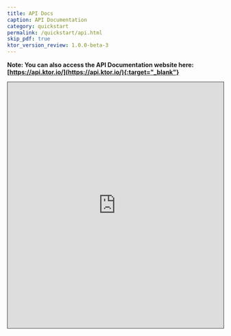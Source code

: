 ```yaml
---
title: API Docs
caption: API Documentation 
category: quickstart
permalink: /quickstart/api.html
skip_pdf: true
ktor_version_review: 1.0.0-beta-3
---
```


<!--<https://api.ktor.io/>-->

**Note: You can also access the API Documentation website here: [https://api.ktor.io/](https://api.ktor.io/){:target="_blank"}**

<iframe src="https://api.ktor.io/{{ site.ktor_version }}/" style="border:1px solid #343a40;width:100%;height:574px;"></iframe>
